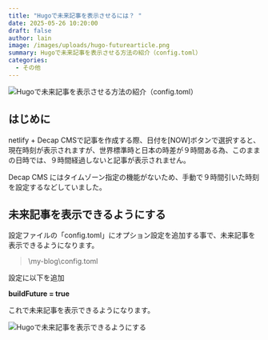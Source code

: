 ```yaml
---
title: "Hugoで未来記事を表示させるには？ "
date: 2025-05-26 10:20:00
draft: false
author: lain
image: /images/uploads/hugo-futurearticle.png
summary: Hugoで未来記事を表示させる方法の紹介（config.toml）
categories:
  - その他
---
```

![](/images/uploads/hugo-futurearticle.png "Hugoで未来記事を表示させる方法の紹介（config.toml）")

## はじめに

netlify + Decap CMSで記事を作成する際、日付を\[NOW]ボタンで選択すると、現在時刻が表示されますが、世界標準時と日本の時差が９時間ある為、このままの日時では、９時間経過しないと記事が表示されません。

Decap CMS にはタイムゾーン指定の機能がないため、手動で９時間引いた時刻を設定するなどしていました。

## 未来記事を表示できるようにする

設定ファイルの「config.toml」にオプション設定を追加する事で、未来記事を表示できるようになります。

> \my-blog\config.toml

設定に以下を追加

**buildFuture = true**

これで未来記事を表示できるようになります。

![](/images/uploads/config.toml.jpg "Hugoで未来記事を表示できるようにする")
